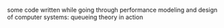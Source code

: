 some code written while going through performance modeling and design of computer systems: queueing theory in action
